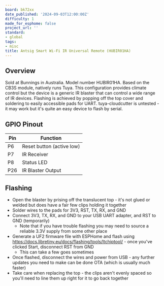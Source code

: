 ```yaml
---
board: bk72xx
date_published: '2024-09-03T12:00:00Z'
difficulty: 1
made_for_esphome: false
project_url: ''
standard:
- global
tags:
- misc
title: Antsig Smart Wi-Fi IR Universal Remote (HUBIR01HA)
---
```


## Overview

Sold at Bunnings in Australia. Model number HUBIR01HA. Based on the CB3S module, natively runs Tuya.
This configuration provides climate control but the device is a generic IR blaster that can control a wide range of IR devices.
Flashing is achieved by popping off the top cover and soldering to easily accessible pads for UART.
tuya-cloudcutter is untested - it may work but it's quite an easy device to flash by serial.

## GPIO Pinout

| Pin    | Function              |
| ------ | --------------------- |
| P6 | Reset button (active low) |
| P7 | IR Receiver |
| P8 | Status LED |
| P26 | IR Blaster Output |

## Flashing

- Open the blaster by prising off the translucent top - it's not glued or welded but does have a fair few clips holding it together
- Solder wires to the pads for 3V3, RST, TX, RX, and GND
- Connect 3V3, TX, RX, and GND to your USB UART adapter, and RST to GND (temporarily)
  - Note that if you have trouble flashing you may need to source a reliable 3.3V supply from some other place
- Generate a UF2 firmware file with ESPHome and flash using https://docs.libretiny.eu/docs/flashing/tools/ltchiptool/ - once you've clicked Start, disconnect RST from GND
  - This can take a few goes sometimes
- Once flashed, disconnect the wires and power from USB - any further updates you need to make can be done OTA (which is usually much faster)
- Take care when replacing the top - the clips aren't evenly spaced so you'll need to line them up right for it to go back together